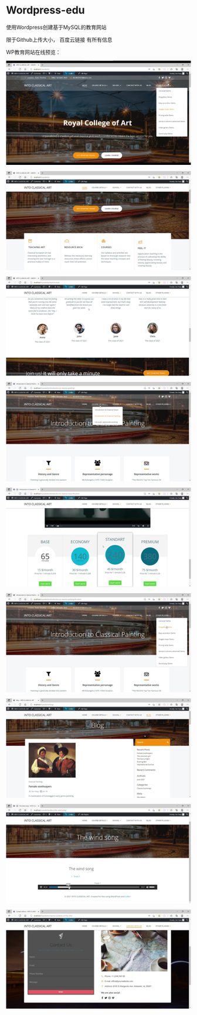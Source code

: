 # Wordpress-edu
使用Wordpress创建基于MySQL的教育网站

限于Github上传大小， 百度云链接 有所有信息

WP教育网站在线预览：

![image](https://github.com/FangSen9000/Wordpress-edu/blob/main/img/%E6%95%99%E8%82%B2%E7%BD%91%E7%AB%99%E5%9C%A8%E7%BA%BF%E9%A2%84%E8%A7%881.png)

![image](https://github.com/FangSen9000/Wordpress-edu/blob/main/img/%E6%95%99%E8%82%B2%E7%BD%91%E7%AB%99%E5%9C%A8%E7%BA%BF%E9%A2%84%E8%A7%882.jpg)

![image](https://github.com/FangSen9000/Wordpress-edu/blob/main/img/%E6%95%99%E8%82%B2%E7%BD%91%E7%AB%99%E5%9C%A8%E7%BA%BF%E9%A2%84%E8%A7%883.jpg)

![image](https://github.com/FangSen9000/Wordpress-edu/blob/main/img/%E6%95%99%E8%82%B2%E7%BD%91%E7%AB%99%E5%9C%A8%E7%BA%BF%E9%A2%84%E8%A7%884.jpg)

![image](https://github.com/FangSen9000/Wordpress-edu/blob/main/img/%E6%95%99%E8%82%B2%E7%BD%91%E7%AB%99%E5%9C%A8%E7%BA%BF%E9%A2%84%E8%A7%885.jpg)

![image](https://github.com/FangSen9000/Wordpress-edu/blob/main/img/%E6%95%99%E8%82%B2%E7%BD%91%E7%AB%99%E5%9C%A8%E7%BA%BF%E9%A2%84%E8%A7%886.jpg)

![image](https://github.com/FangSen9000/Wordpress-edu/blob/main/img/%E6%95%99%E8%82%B2%E7%BD%91%E7%AB%99%E5%9C%A8%E7%BA%BF%E9%A2%84%E8%A7%887.jpg)

![image](https://github.com/FangSen9000/Wordpress-edu/blob/main/img/%E6%95%99%E8%82%B2%E7%BD%91%E7%AB%99%E5%9C%A8%E7%BA%BF%E9%A2%84%E8%A7%888.jpg)

![image](https://github.com/FangSen9000/Wordpress-edu/blob/main/img/%E6%95%99%E8%82%B2%E7%BD%91%E7%AB%99%E5%9C%A8%E7%BA%BF%E9%A2%84%E8%A7%889.jpg)
